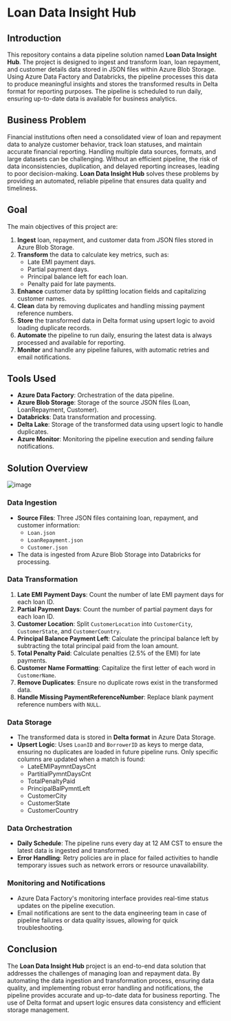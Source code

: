 

# Loan Data Insight Hub

## Introduction

This repository contains a data pipeline solution named **Loan Data Insight Hub**. The project is designed to ingest and transform loan, loan repayment, and customer details data stored in JSON files within Azure Blob Storage. Using Azure Data Factory and Databricks, the pipeline processes this data to produce meaningful insights and stores the transformed results in Delta format for reporting purposes. The pipeline is scheduled to run daily, ensuring up-to-date data is available for business analytics.

## Business Problem

Financial institutions often need a consolidated view of loan and repayment data to analyze customer behavior, track loan statuses, and maintain accurate financial reporting. Handling multiple data sources, formats, and large datasets can be challenging. Without an efficient pipeline, the risk of data inconsistencies, duplication, and delayed reporting increases, leading to poor decision-making. **Loan Data Insight Hub** solves these problems by providing an automated, reliable pipeline that ensures data quality and timeliness.

## Goal

The main objectives of this project are:
1. **Ingest** loan, repayment, and customer data from JSON files stored in Azure Blob Storage.
2. **Transform** the data to calculate key metrics, such as:
   - Late EMI payment days.
   - Partial payment days.
   - Principal balance left for each loan.
   - Penalty paid for late payments.
3. **Enhance** customer data by splitting location fields and capitalizing customer names.
4. **Clean** data by removing duplicates and handling missing payment reference numbers.
5. **Store** the transformed data in Delta format using upsert logic to avoid loading duplicate records.
6. **Automate** the pipeline to run daily, ensuring the latest data is always processed and available for reporting.
7. **Monitor** and handle any pipeline failures, with automatic retries and email notifications.

## Tools Used

- **Azure Data Factory**: Orchestration of the data pipeline.
- **Azure Blob Storage**: Storage of the source JSON files (Loan, LoanRepayment, Customer).
- **Databricks**: Data transformation and processing.
- **Delta Lake**: Storage of the transformed data using upsert logic to handle duplicates.
- **Azure Monitor**: Monitoring the pipeline execution and sending failure notifications.

## Solution Overview


![image](https://github.com/user-attachments/assets/34a2d24c-4ec4-4bea-b564-6680517be9d1)

### Data Ingestion

- **Source Files**: Three JSON files containing loan, repayment, and customer information:
  - `Loan.json`
  - `LoanRepayment.json`
  - `Customer.json`
- The data is ingested from Azure Blob Storage into Databricks for processing.

### Data Transformation

1. **Late EMI Payment Days**: Count the number of late EMI payment days for each loan ID.
2. **Partial Payment Days**: Count the number of partial payment days for each loan ID.
3. **Customer Location**: Split `CustomerLocation` into `CustomerCity`, `CustomerState`, and `CustomerCountry`.
4. **Principal Balance Payment Left**: Calculate the principal balance left by subtracting the total principal paid from the loan amount.
5. **Total Penalty Paid**: Calculate penalties (2.5% of the EMI) for late payments.
6. **Customer Name Formatting**: Capitalize the first letter of each word in `CustomerName`.
7. **Remove Duplicates**: Ensure no duplicate rows exist in the transformed data.
8. **Handle Missing PaymentReferenceNumber**: Replace blank payment reference numbers with `NULL`.

### Data Storage

- The transformed data is stored in **Delta format** in Azure Data Storage.
- **Upsert Logic**: Uses `LoanID` and `BorrowerID` as keys to merge data, ensuring no duplicates are loaded in future pipeline runs. Only specific columns are updated when a match is found:
  - LateEMIPaymntDaysCnt
  - PartitialPymntDaysCnt
  - TotalPenaltyPaid
  - PrincipalBalPymntLeft
  - CustomerCity
  - CustomerState
  - CustomerCountry

### Data Orchestration

- **Daily Schedule**: The pipeline runs every day at 12 AM CST to ensure the latest data is ingested and transformed.
- **Error Handling**: Retry policies are in place for failed activities to handle temporary issues such as network errors or resource unavailability.

### Monitoring and Notifications

- Azure Data Factory's monitoring interface provides real-time status updates on the pipeline execution.
- Email notifications are sent to the data engineering team in case of pipeline failures or data quality issues, allowing for quick troubleshooting.

## Conclusion

The **Loan Data Insight Hub** project is an end-to-end data solution that addresses the challenges of managing loan and repayment data. By automating the data ingestion and transformation process, ensuring data quality, and implementing robust error handling and notifications, the pipeline provides accurate and up-to-date data for business reporting. The use of Delta format and upsert logic ensures data consistency and efficient storage management.

